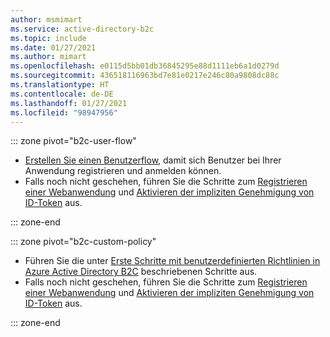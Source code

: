 ```yaml
---
author: msmimart
ms.service: active-directory-b2c
ms.topic: include
ms.date: 01/27/2021
ms.author: mimart
ms.openlocfilehash: e0115d5bb01db36845295e88d1111eb6a1d0279d
ms.sourcegitcommit: 436518116963bd7e81e0217e246c80a9808dc88c
ms.translationtype: HT
ms.contentlocale: de-DE
ms.lasthandoff: 01/27/2021
ms.locfileid: "98947956"
---
```

::: zone pivot="b2c-user-flow"

* [Erstellen Sie einen Benutzerflow](../articles/active-directory-b2c/tutorial-create-user-flows.md), damit sich Benutzer bei Ihrer Anwendung registrieren und anmelden können.
* Falls noch nicht geschehen, führen Sie die Schritte zum [Registrieren einer Webanwendung](../articles/active-directory-b2c/tutorial-register-applications.md) und [Aktivieren der impliziten Genehmigung von ID-Token](../articles/active-directory-b2c/tutorial-register-applications.md#enable-id-token-implicit-grant) aus.

::: zone-end

::: zone pivot="b2c-custom-policy"

* Führen Sie die unter [Erste Schritte mit benutzerdefinierten Richtlinien in Azure Active Directory B2C](../articles/active-directory-b2c/custom-policy-get-started.md) beschriebenen Schritte aus.
* Falls noch nicht geschehen, führen Sie die Schritte zum [Registrieren einer Webanwendung](../articles/active-directory-b2c/tutorial-register-applications.md) und [Aktivieren der impliziten Genehmigung von ID-Token](../articles/active-directory-b2c/tutorial-register-applications.md#enable-id-token-implicit-grant) aus.

::: zone-end